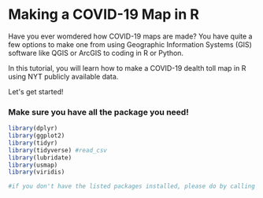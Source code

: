 # Making a COVID-19 Map in R

Have you ever womdered how COVID-19 maps are made? You have quite a few options to make one from using Geographic Information Systems (GIS) software like QGIS or ArcGIS to coding in R or Python.

In this tutorial, you will learn how to make a COVID-19 dealth toll map in R using NYT publicly available data.

Let's get started! 

### Make sure you have all the package you need!
```r
library(dplyr)
library(ggplot2)
library(tidyr)
library(tidyverse) #read_csv 
library(lubridate)
library(usmap)
library(viridis)

#if you don't have the listed packages installed, please do by calling the function "install.packages("put the name of the package")"
``` 
